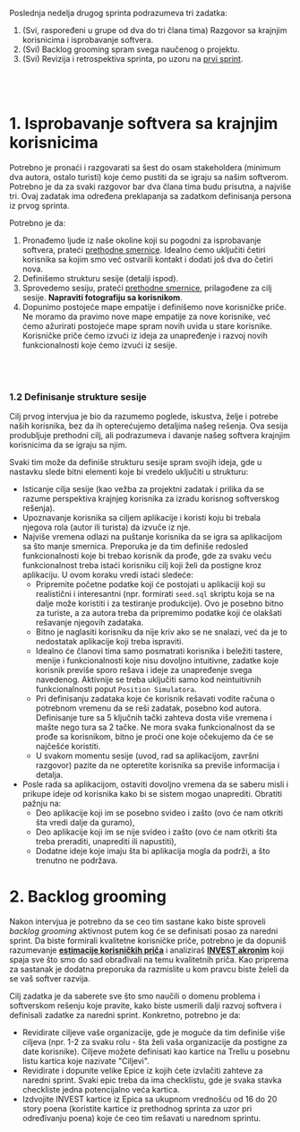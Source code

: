 Poslednja nedelja drugog sprinta podrazumeva tri zadatka:

1. (Svi, raspoređeni u grupe od dva do tri člana tima) Razgovor sa krajnjim korisnicima i isprobavanje softvera.
2. (Svi) Backlog grooming spram svega naučenog o projektu.
3. (Svi) Revizija i retrospektiva sprinta, po uzoru na [prvi sprint](https://github.com/psw-ftn/supportive-information/blob/master/s1/w2/s1e-review-retrospective.md).
<br><br><br><br>
# 1. Isprobavanje softvera sa krajnjim korisnicima
Potrebno je pronaći i razgovarati sa šest do osam stakeholdera (minimum dva autora, ostalo turisti) koje ćemo pustiti da se igraju sa našim softverom. Potrebno je da za svaki razgovor bar dva člana tima budu prisutna, a najviše tri. Ovaj zadatak ima određena preklapanja sa zadatkom definisanja persona iz prvog sprinta.

Potrebno je da:

1. Pronađemo ljude iz naše okoline koji su pogodni za isprobavanje softvera, prateći [prethodne smernice](https://github.com/psw-ftn/supportive-information/blob/master/s1/w2/s1c-customers.md#1-pronalazak-pogodnih-ljudi-za-intervju). Idealno ćemo uključiti četiri korisnika sa kojim smo već ostvarili kontakt i dodati još dva do četiri nova.
2. Definišemo strukturu sesije (detalji ispod).
3. Sprovedemo sesiju, prateći [prethodne smernice](https://github.com/psw-ftn/supportive-information/blob/master/s1/w2/s1c-customers.md#3-sprovo%C4%91enje-intervjua), prilagođene za cilj sesije. **Napraviti fotografiju sa korisnikom**.
4. Dopunimo postojeće mape empatije i definišemo nove korisničke priče. Ne moramo da pravimo nove mape empatije za nove korisnike, već ćemo ažurirati postojeće mape spram novih uvida u stare korisnike. Korisničke priče ćemo izvući iz ideja za unapređenje i razvoj novih funkcionalnosti koje ćemo izvući iz sesije.
<br><br><br><br>

### 1.2 Definisanje strukture sesije
Cilj prvog intervjua je bio da razumemo poglede, iskustva, želje i potrebe naših korisnika, bez da ih opterećujemo detaljima našeg rešenja. Ova sesija produbljuje prethodni cilj, ali podrazumeva i davanje našeg softvera krajnjim korisnicima da se igraju sa njim.

Svaki tim može da definiše strukturu sesije spram svojih ideja, gde u nastavku slede bitni elementi koje bi vredelo uključiti u strukturu:

- Isticanje cilja sesije (kao vežba za projektni zadatak i prilika da se razume perspektiva krajnjeg korisnika za izradu korisnog softverskog rešenja).
- Upoznavanje korisnika sa ciljem aplikacije i koristi koju bi trebala njegova rola (autor ili turista) da izvuče iz nje.
- Najviše vremena odlazi na puštanje korisnika da se igra sa aplikacijom sa što manje smernica. Preporuka je da tim definiše redosled funkcionalnosti koje bi trebao korisnik da prođe, gde za svaku veću funkcionalnost treba istaći korisniku cilj koji želi da postigne kroz aplikaciju. U ovom koraku vredi istaći sledeće:
   - Pripremite početne podatke koji će postojati u aplikaciji koji su realistični i interesantni (npr. formirati `seed.sql` skriptu koja se na dalje može koristiti i za testiranje produkcije). Ovo je posebno bitno za turiste, a za autora treba da pripremimo podatke koji će olakšati rešavanje njegovih zadataka.
   - Bitno je naglasiti korisniku da nije kriv ako se ne snalazi, već da je to nedostatak aplikacije koji treba ispraviti.
   - Idealno će članovi tima samo posmatrati korisnika i beležiti tastere, menije i funkcionalnosti koje nisu dovoljno intuitivne, zadatke koje korisnik previše sporo rešava i ideje za unapređenje svega navedenog. Aktivnije se treba uključiti samo kod neintuitivnih funkcionalnosti poput `Position Simulatora`.
   - Pri definisanju zadataka koje će korisnik rešavati vodite računa o potrebnom vremenu da se reši zadatak, posebno kod autora. Definisanje ture sa 5 ključnih tački zahteva dosta više vremena i mašte nego tura sa 2 tačke. Ne mora svaka funkcionalnost da se prođe sa korisnikom, bitno je proći one koje očekujemo da će se najčešće koristiti.
   - U svakom momentu sesije (uvod, rad sa aplikacijom, završni razgovor) pazite da ne opteretite korisnika sa previše informacija i detalja.
- Posle rada sa aplikacijom, ostaviti dovoljno vremena da se saberu misli i prikupe ideje od korisnika kako bi se sistem mogao unaprediti. Obratiti pažnju na:
   - Deo aplikacije koji im se posebno svideo i zašto (ovo će nam otkriti šta vredi dalje da guramo),
   - Deo aplikacije koji im se nije svideo i zašto (ovo će nam otkriti šta treba preraditi, unaprediti ili napustiti),
   - Dodatne ideje koje imaju šta bi aplikacija mogla da podrži, a što trenutno ne podržava.

# 2. Backlog grooming
Nakon intervjua je potrebno da se ceo tim sastane kako biste sproveli _backlog grooming_ aktivnost putem kog će se definisati posao za naredni sprint. Da biste formirali kvalitetne korisničke priče, potrebno je da dopuniš razumevanje **[estimacije korisničkih priča](https://www.youtube.com/watch?v=xna-heGqXCc&list=PLWTyGVhcibjYc44t_AD6Sg0R4RhwMzRAB)** i analiziraš **[INVEST akronim](https://www.youtube.com/watch?v=nBE-6fMQxvs)** koji spaja sve što smo do sad obrađivali na temu kvalitetnih priča. Kao priprema za sastanak je dodatna preporuka da razmislite u kom pravcu biste želeli da se vaš softver razvija.

Cilj zadatka je da saberete sve što smo naučili o domenu problema i softverskom rešenju koje pravite, kako biste usmerili dalji razvoj softvera i definisali zadatke za naredni sprint. Konkretno, potrebno je da:

- Revidirate ciljeve vaše organizacije, gde je moguće da tim definiše više ciljeva (npr. 1-2 za svaku rolu - šta želi vaša organizacije da postigne za date korisnike). Ciljeve možete definisati kao kartice na Trellu u posebnu listu kartica koje nazivate "Ciljevi".
- Revidirate i dopunite velike Epice iz kojih ćete izvlačiti zahteve za naredni sprint. Svaki epic treba da ima checklistu, gde je svaka stavka checkliste jedna potencijalno veća kartica.
- Izdvojite INVEST kartice iz Epica sa ukupnom vrednošću od 16 do 20 story poena (koristite kartice iz prethodnog sprinta za uzor pri određivanju poena) koje će ceo tim rešavati u narednom sprintu.
